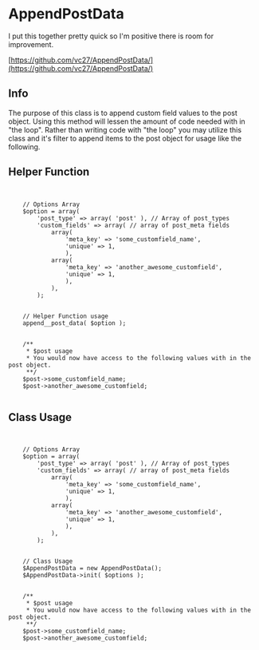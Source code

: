 # AppendPostData #

I put this together pretty quick so I'm positive there is room for improvement.

[https://github.com/vc27/AppendPostData/](https://github.com/vc27/AppendPostData/)

## Info ##
The purpose of this class is to append custom field values to the post object. Using this method will lessen the amount of code needed with in "the loop". Rather than writing code with "the loop" you may utilize this class and it's filter to append items to the post object for usage like the following.


## Helper Function ##
<pre><code>
	
	// Options Array
	$option = array(
		'post_type' => array( 'post' ), // Array of post_types
		'custom_fields' => array( // array of post_meta fields
			array(
				'meta_key' => 'some_customfield_name',
				'unique' => 1,
				),
			array(
				'meta_key' => 'another_awesome_customfield',
				'unique' => 1,
				),
			),
		);
	
	
	// Helper Function usage
	append__post_data( $option );
	
	
	/**
	 * $post usage
	 * You would now have access to the following values with in the post object.
	 **/
	$post->some_customfield_name; 
	$post->another_awesome_customfield;
	
</code></pre>


## Class Usage ##
<pre><code>
	
	// Options Array
	$option = array(
		'post_type' => array( 'post' ), // Array of post_types
		'custom_fields' => array( // array of post_meta fields
			array(
				'meta_key' => 'some_customfield_name',
				'unique' => 1,
				),
			array(
				'meta_key' => 'another_awesome_customfield',
				'unique' => 1,
				),
			),
		);
	
	
	// Class Usage
	$AppendPostData = new AppendPostData();
	$AppendPostData->init( $options );
	
	
	/**
	 * $post usage
	 * You would now have access to the following values with in the post object.
	 **/
	$post->some_customfield_name; 
	$post->another_awesome_customfield;
	
</code></pre>
